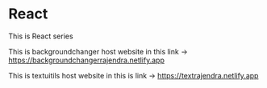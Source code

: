 # React
This is  React series 

This is backgroundchanger host website in this link → https://backgroundchangerrajendra.netlify.app

This is textuitils host website in this is link → https://textrajendra.netlify.app
 
